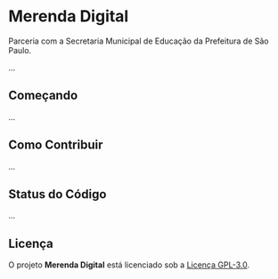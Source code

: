 # Merenda Digital

Parceria com a Secretaria Municipal de Educação da Prefeitura de São Paulo.

...

## Começando

...

## Como Contribuir

...


## Status do Código

...

## Licença

O projeto **Merenda Digital** está licenciado sob a [Licença GPL-3.0](https://opensource.org/licenses/GPL-3.0).
